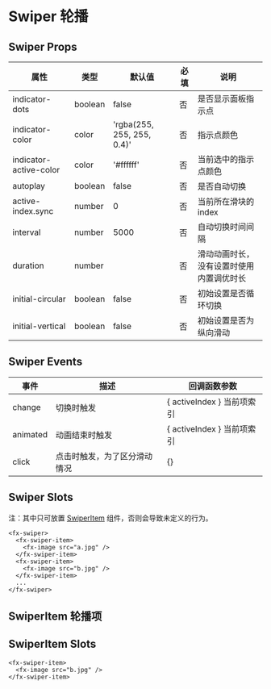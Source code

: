 # Swiper 轮播

## Swiper Props

| 属性                   | 类型    | 默认值                     | 必填 | 说明                                     |
| ---------------------- | ------- | -------------------------- | ---- | ---------------------------------------- |
| indicator-dots         | boolean | false                      | 否   | 是否显示面板指示点                       |
| indicator-color        | color   | 'rgba(255, 255, 255, 0.4)' | 否   | 指示点颜色                               |
| indicator-active-color | color   | '#ffffff'                  | 否   | 当前选中的指示点颜色                     |
| autoplay               | boolean | false                      | 否   | 是否自动切换                             |
| active-index.sync      | number  | 0                          | 否   | 当前所在滑块的 index                     |
| interval               | number  | 5000                       | 否   | 自动切换时间间隔                         |
| duration               | number  |                            | 否   | 滑动动画时长，没有设置时使用内置调优时长 |
| initial-circular       | boolean | false                      | 否   | 初始设置是否循环切换                     |
| initial-vertical       | boolean | false                      | 否   | 初始设置是否为纵向滑动                   |

## Swiper Events

| 事件     | 描述                         | 回调函数参数               |
| -------- | ---------------------------- | -------------------------- |
| change   | 切换时触发                   | { activeIndex } 当前项索引 |
| animated | 动画结束时触发               | { activeIndex } 当前项索引 |
| click    | 点击时触发，为了区分滑动情况 | {}                         |

## Swiper Slots

注：其中只可放置 [SwiperItem](./Swiper.md#SwiperItem-轮播项) 组件，否则会导致未定义的行为。

```
<fx-swiper>
  <fx-swiper-item>
    <fx-image src="a.jpg" />
  </fx-swiper-item>
  <fx-swiper-item>
    <fx-image src="b.jpg" />
  </fx-swiper-item>
  ...
</fx-swiper>
```

## SwiperItem 轮播项

## SwiperItem Slots

```
<fx-swiper-item>
  <fx-image src="b.jpg" />
</fx-swiper-item>
```
